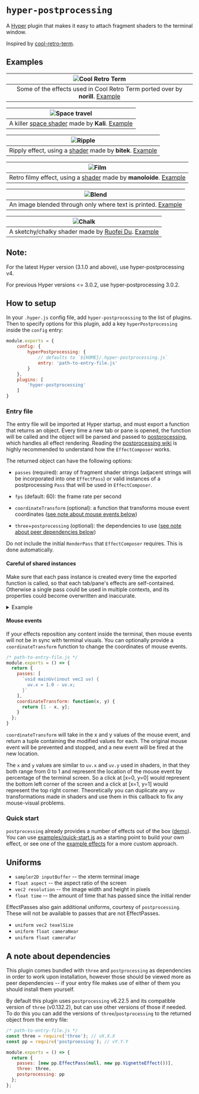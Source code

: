 # `hyper-postprocessing`

A [Hyper](https://github.com/zeit/hyper) plugin that makes it easy to attach fragment shaders to the terminal window.

Inspired by [cool-retro-term](https://github.com/Swordfish90/cool-retro-term).

## Examples
| ![Cool Retro Term][1] |
|:---:|
| Some of the effects used in Cool Retro Term ported over by **norill**. [Example](examples/effects/retro)

| ![Space travel][2] |
|:---:|
| A killer [space shader](https://www.shadertoy.com/view/XlfGRj) made by **Kali**. [Example](examples/effects/space-travel)

| ![Ripple][3] |
|:---:|
| Ripply effect, using a [shader](https://www.shadertoy.com/view/4slGRM) made by **bitek**. [Example](examples/effects/ripple)

| ![Film][4] |
|:---:|
| Retro filmy effect, using a [shader](https://www.shadertoy.com/view/Md3SRM) made by **manoloide**. [Example](examples/effects/film)

| ![Blend][5] |
|:---:|
| An image blended through only where text is printed. [Example](examples/effects/fallout-boy)

| ![Chalk][6] |
|:---:|
| A sketchy/chalky shader made by [Ruofei Du](http://duruofei.com/). [Example](examples/effects/chalk)

[1]: https://user-images.githubusercontent.com/11801881/61190318-49112b80-a64f-11e9-806d-0dc89f73d70c.gif
[2]: https://user-images.githubusercontent.com/11801881/53447611-56908680-39ca-11e9-98e6-3594f0f29b74.gif
[3]: https://user-images.githubusercontent.com/11801881/46912798-700dc600-cf34-11e8-89ce-89c195f06312.gif
[4]: https://user-images.githubusercontent.com/11801881/40855043-2196500c-6588-11e8-8d00-79df78abeece.gif
[5]: https://user-images.githubusercontent.com/11801881/40855047-23c12546-6588-11e8-92a4-13d475afc5cd.gif
[6]: https://user-images.githubusercontent.com/11801881/46054056-5bd76580-c0fa-11e8-95c2-e8dc6a2040e5.gif

## Note:
For the latest Hyper version (3.1.0 and above), use hyper-postprocessing v4.

For previous Hyper versions <= 3.0.2, use hyper-postprocessing 3.0.2.

## How to setup
In your `.hyper.js` config file, add `hyper-postprocessing` to the list of plugins. Then to specify options for this plugin, add a key `hyperPostprocessing` inside the `config` entry:
```js
module.exports = {
	config: {
		hyperPostprocessing: {
			// defaults to `${HOME}/.hyper-postprocessing.js`
			entry: 'path-to-entry-file.js'
		}
	},
	plugins: [
		'hyper-postprocessing'
	]
}
```

### Entry file

The entry file will be imported at Hyper startup, and must export a function that returns an object. Every time a new tab or pane is opened, the function will be called and the object will be parsed and passed to [postprocessing](https://github.com/vanruesc/postprocessing), which handles all effect rendering. Reading the [postprocessing wiki](https://github.com/vanruesc/postprocessing/wiki) is highly recommended to understand how the `EffectComposer` works.

The returned object can have the following options:
- `passes` (required): array of fragment shader strings (adjacent strings will be incorporated into one `EffectPass`) or valid instances of a postprocessing `Pass` that will be used in `EffectComposer`.

- `fps` (default: 60): the frame rate per second

- `coordinateTransform` (optional): a function that transforms mouse event coordinates ([see note about mouse events below](#mouse-events))

- `three`+`postprocessing` (optional): the dependencies to use ([see note about peer dependencies below](#a-note-about-dependencies))

Do not include the initial `RenderPass` that `EffectComposer` requires. This is done automatically.

#### Careful of shared instances

Make sure that each pass instance is created every time the exported function is called, so that each tab/pane's effects are self-contained. Otherwise a single pass could be used in multiple contexts, and its properties could become overwritten and inaccurate.

<details>
<summary>Example</summary>

Bad -- one pass will be used for all tabs/panes.

```js
/* path-to-entry-file.js */
const pass = new MyPass();

module.exports = () => {
  return {
    passes: [pass]
  };
}
```

Good -- no shared passes.

```js
/* path-to-entry-file.js */
module.exports = () => {
  const pass = new MyPass();

  return {
    passes: [pass]
  };
}
```
</details>

#### Mouse events
If your effects reposition any content inside the terminal, then mouse events will not be in sync with terminal visuals. You can optionally provide a `coordinateTransform` function to change the coordinates of mouse events.

```js
/* path-to-entry-file.js */
module.exports = () => {
  return {
    passes: [
      `void mainUv(inout vec2 uv) {
        uv.x = 1.0 - uv.x;
      }`
    ],
    coordinateTransform: function(x, y) {
      return [1 - x, y];
    }
  };
}
```

`coordinateTransform` will take in the x and y values of the mouse event, and return a tuple containing the modified values for each. The original mouse event will be prevented and stopped, and a new event will be fired at the new location.

The `x` and `y` values are similar to `uv.x` and `uv.y` used in shaders, in that they both range from 0 to 1 and represent the location of the mouse event by percentage of the terminal screen. So a click at [x=0, y=0] would represent the bottom left corner of the screen and a click at [x=1, y=1] would represent the top right corner. Theoretically you can duplicate any `uv` transformations made in shaders and use them in this callback to fix any mouse-visual problems.

### Quick start
`postprocessing` already provides a number of effects out of the box ([demo](https://vanruesc.github.io/postprocessing/public/demo/#bloom)). You can use [examples/quick-start.js](examples/quick-start.js) as a starting point to build your own effect, or see one of the [example effects](examples/effects) for a more custom approach.

## Uniforms
* `sampler2D inputBuffer` -- the xterm terminal image
* `float aspect` -- the aspect ratio of the screen
* `vec2 resolution` -- the image width and height in pixels
* `float time` -- the amount of time that has passed since the initial render

EffectPasses also gain additional uniforms, courtesy of `postprocessing`. These will not be available to passes that are not EffectPasses.
* `uniform vec2 texelSize`
* `uniform float cameraNear`
* `uniform float cameraFar`

## A note about dependencies
This plugin comes bundled with `three` and `postprocessing` as dependencies in order to work upon installation, however those should be viewed more as peer dependencies -- if your entry file makes use of either of them you should install them yourself.

By default this plugin uses `postprocessing` v6.22.5 and its compatible version of `three` (v0.132.2), but can use other versions of those if needed. To do this you can add the versions of `three`/`postprocessing` to the returned object from the entry file:

```js
/* path-to-entry-file.js */
const three = require('three'); // vX.X.X
const pp = require('postproessing'); // vY.Y.Y

module.exports = () => {
  return {
    passes: [new pp.EffectPass(null, new pp.VignetteEffect())],
    three: three,
    postprocessing: pp
  };
};
```
